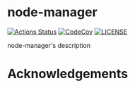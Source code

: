 # node-manager

[![Actions Status][actions badge]][actions]
[![CodeCov][codecov badge]][codecov]
[![LICENSE][license badge]][license]

node-manager's description

# Acknowledgements

<!-- Links -->
[actions]: https://github.com/<your-account>/node-manager/actions
[codecov]: https://codecov.io/gh/<your-account>/node-manager
[license]: LICENSE

<!-- Badges -->
[actions badge]: https://github.com/<your-account>/node-manager/workflows/node-manager/badge.svg
[codecov badge]: https://codecov.io/gh/<your-account>/node-manager/branch/master/graph/badge.svg
[license badge]: https://img.shields.io/badge/license-MIT-blue.svg